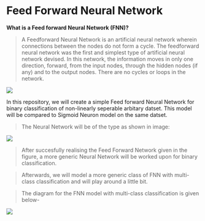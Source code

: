 # Feed Forward Neural Network                                                           

**What is a Feed forward Neural Network (FNN)?**
>A Feedforward Neural Network is an artificial neural network wherein connections between the nodes do not form a cycle.
>The feedforward neural network was the first and simplest type of artificial neural network devised.
>In this network, the information moves in only one direction, forward, from the input nodes, through the hidden nodes (if any) and to the output nodes. There are no cycles or loops in the network.
  
<img src="https://github.com/m0-k1/Feed-Forward-Neural-Network/blob/master/images/Feed_forward_neural_net.gif">


In this repository, we will create a simple Feed forward Neural Network for binary classification of non-linearly seperable arbitary datset. This model will be compared to Sigmoid Neuron model on the same datset.

>The Neural Network will be of the type as shown in image:

<img src="https://github.com/m0-k1/Feed-Forward-Neural-Network/blob/master/images/FFNetworkSingle.png">

>After succesfully realising the Feed Forward Network given in the figure, a more generic Neural Network will be worked upon for binary classification.

>Afterwards, we will model a more generic class of FNN with multi-class classification and will play around a little bit.

>The diagram for the FNN model with multi-class classification is given below-

<img src="https://github.com/m0-k1/Feed-Forward-Neural-Network/blob/master/images/FFNetworkMultiClass.png">
